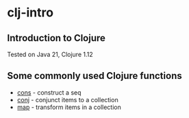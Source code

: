 # clj-intro
## Introduction to Clojure

Tested on Java 21, Clojure 1.12

## Some commonly used Clojure functions 
- [cons](cons.clj) - construct a seq 
- [conj](conj.clj) - conjunct items to a collection
- [map](map.clj) - transform items in a collection
